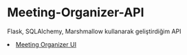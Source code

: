 # Meeting-Organizer-API

Flask, SQLAlchemy, Marshmallow kullanarak geliştirdiğim API

<li><a href="#https://github.com/ECavak/MeetingOrganizer-UI">Meeting Organizer UI</a></li>

